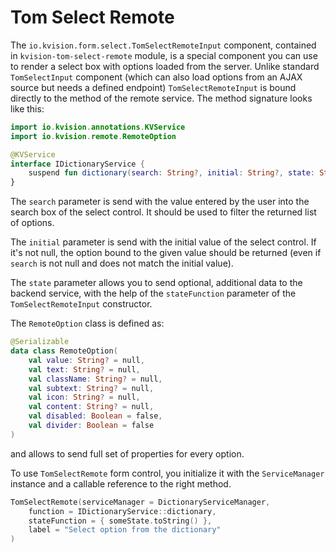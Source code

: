 # Tom Select Remote

The `io.kvision.form.select.TomSelectRemoteInput` component, contained in `kvision-tom-select-remote` module, is a special component you can use to render a select box with options loaded from the server. Unlike standard `TomSelectInput` component (which can also load options from an AJAX source but needs a defined endpoint) `TomSelectRemoteInput` is bound directly to the method of the remote service. The method signature looks like this:

```kotlin
import io.kvision.annotations.KVService
import io.kvision.remote.RemoteOption

@KVService
interface IDictionaryService {
    suspend fun dictionary(search: String?, initial: String?, state: String?): List<RemoteOption>
}
```

The `search` parameter is send with the value entered by the user into the search box of the select control. It should be used to filter the returned list of options.

&#x20;The `initial` parameter is send with the initial value of the select control. If it's not null, the option bound to the given value should be returned (even if `search` is not null and does not match the initial value).

The `state` parameter allows you to send optional, additional data to the backend service, with the help of the `stateFunction` parameter of the `TomSelectRemoteInput` constructor.

The `RemoteOption` class is defined as:

```kotlin
@Serializable
data class RemoteOption(
    val value: String? = null,
    val text: String? = null,
    val className: String? = null,
    val subtext: String? = null,
    val icon: String? = null,
    val content: String? = null,
    val disabled: Boolean = false,
    val divider: Boolean = false
)
```

and allows to send full set of properties for every option.

To use `TomSelectRemote` form control, you initialize it with the `ServiceManager` instance and a callable reference to the right method.&#x20;

```kotlin
TomSelectRemote(serviceManager = DictionaryServiceManager, 
    function = IDictionaryService::dictionary,
    stateFunction = { someState.toString() },
    label = "Select option from the dictionary"
)
```

